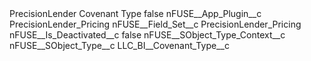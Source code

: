<?xml version="1.0" encoding="UTF-8"?>
<CustomMetadata xmlns="http://soap.sforce.com/2006/04/metadata" xmlns:xsi="http://www.w3.org/2001/XMLSchema-instance" xmlns:xsd="http://www.w3.org/2001/XMLSchema">
    <label>PrecisionLender Covenant Type</label>
    <protected>false</protected>
    <values>
        <field>nFUSE__App_Plugin__c</field>
        <value xsi:type="xsd:string">PrecisionLender_Pricing</value>
    </values>
    <values>
        <field>nFUSE__Field_Set__c</field>
        <value xsi:type="xsd:string">PrecisionLender_Pricing</value>
    </values>
    <values>
        <field>nFUSE__Is_Deactivated__c</field>
        <value xsi:type="xsd:boolean">false</value>
    </values>
    <values>
        <field>nFUSE__SObject_Type_Context__c</field>
        <value xsi:nil="true"/>
    </values>
    <values>
        <field>nFUSE__SObject_Type__c</field>
        <value xsi:type="xsd:string">LLC_BI__Covenant_Type__c</value>
    </values>
</CustomMetadata>

